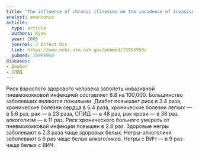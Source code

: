 ```yaml
---
title: "The influence of chronic illnesses on the incidence of invasive pneumococcal disease in adults"
analyst: amantonio
article:
  type: article
  authors: Kyaw
  year: 2005
  journal: J Infect Dis
  link: https://www.ncbi.nlm.nih.gov/pubmed/15995950/
  pubmed: 15995950
diseases:
- Диабет
- СПИД
---
```


Риск взрослого здорового человека заболеть инвазивной пневмококковой инфекцией составляет 8.8 на 100,000. Большинство заболевших являются пожилыми. Диабет повышает риск в 3.4 раза, хронические болезни сердца в 6.4 раза, хронические болезни легких — в 5.6 раз, рак — в 23 раза, СПИД — в 48 раз, рак крови — в 38 раз, алкоголизм — в 11 раз. Риск хронического больного умереть от пневмококковой инфекции повышен в 2.8 раз.
Здоровые негры заболевают в 2.3 раза чаще здоровых белых. Негры-алкоголики заболевают в 6 раз чаще белых алкоголиков. Негры с ВИЧ — в 9 раз чаще белых с ВИЧ.
